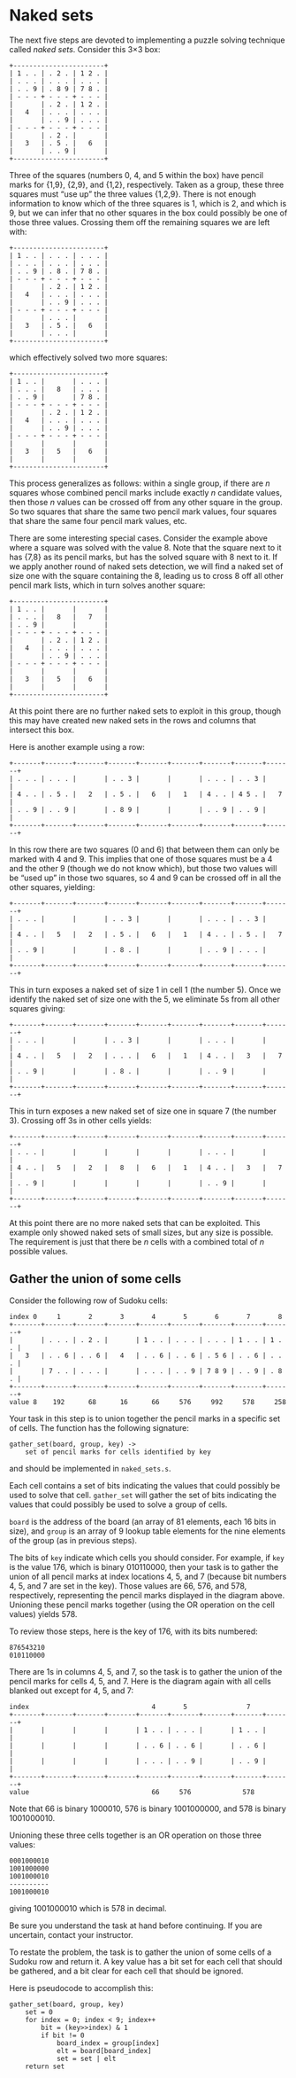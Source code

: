 Naked sets
==========

The next five steps are devoted to implementing a puzzle solving
technique called *naked sets*. Consider this 3×3 box:

    +-----------------------+
    | 1 . . | . 2 . | 1 2 . |
    | . . . | . . . | . . . |
    | . . 9 | . 8 9 | 7 8 . |
    | - - - + - - - + - - - |
    |       | . 2 . | 1 2 . |
    |   4   | . . . | . . . |
    |       | . . 9 | . . . |
    | - - - + - - - + - - - |
    |       | . 2 . |       |
    |   3   | . 5 . |   6   |
    |       | . . 9 |       |
    +-----------------------+

Three of the squares (numbers 0, 4, and 5 within the box) have
pencil marks for {1,9}, {2,9}, and {1,2}, respectively. Taken as a
group, these three squares must “use up” the three values {1,2,9}.
There is not enough information to know which of the three squares
is 1, which is 2, and which is 9, but we can infer that no other
squares in the box could possibly be one of those three values.
Crossing them off the remaining squares we are left with:

    +-----------------------+
    | 1 . . | . . . | . . . |
    | . . . | . . . | . . . |
    | . . 9 | . 8 . | 7 8 . |
    | - - - + - - - + - - - |
    |       | . 2 . | 1 2 . |
    |   4   | . . . | . . . |
    |       | . . 9 | . . . |
    | - - - + - - - + - - - |
    |       | . . . |       |
    |   3   | . 5 . |   6   |
    |       | . . . |       |
    +-----------------------+

which effectively solved two more squares:

    +-----------------------+
    | 1 . . |       | . . . |
    | . . . |   8   | . . . |
    | . . 9 |       | 7 8 . |
    | - - - + - - - + - - - |
    |       | . 2 . | 1 2 . |
    |   4   | . . . | . . . |
    |       | . . 9 | . . . |
    | - - - + - - - + - - - |
    |       |       |       |
    |   3   |   5   |   6   |
    |       |       |       |
    +-----------------------+

This process generalizes as follows: within a single group, if there
are *n* squares whose combined pencil marks include exactly *n*
candidate values, then those *n* values can be crossed off from any
other square in the group. So two squares that share the same two
pencil mark values, four squares that share the same four pencil
mark values, etc.

There are some interesting special cases. Consider the example above
where a square was solved with the value 8. Note that the square
next to it has {7,8} as its pencil marks, but has the solved square
with 8 next to it. If we apply another round of naked sets
detection, we will find a naked set of size one with the square
containing the 8, leading us to cross 8 off all other pencil mark
lists, which in turn solves another square:

    +-----------------------+
    | 1 . . |       |       |
    | . . . |   8   |   7   |
    | . . 9 |       |       |
    | - - - + - - - + - - - |
    |       | . 2 . | 1 2 . |
    |   4   | . . . | . . . |
    |       | . . 9 | . . . |
    | - - - + - - - + - - - |
    |       |       |       |
    |   3   |   5   |   6   |
    |       |       |       |
    +-----------------------+

At this point there are no further naked sets to exploit in this
group, though this may have created new naked sets in the rows and
columns that intersect this box.

Here is another example using a row:

    +-------+-------+-------+-------+-------+-------+-------+-------+-------+
    | . . . | . . . |       | . . 3 |       |       | . . . | . . 3 |       |
    | 4 . . | . 5 . |   2   | . 5 . |   6   |   1   | 4 . . | 4 5 . |   7   |
    | . . 9 | . . 9 |       | . 8 9 |       |       | . . 9 | . . 9 |       |
    +-------+-------+-------+-------+-------+-------+-------+-------+-------+

In this row there are two squares (0 and 6) that between them can
only be marked with 4 and 9. This implies that one of those squares
must be a 4 and the other 9 (though we do not know which), but those
two values will be “used up” in those two squares, so 4 and 9 can be
crossed off in all the other squares, yielding:

    +-------+-------+-------+-------+-------+-------+-------+-------+-------+
    | . . . |       |       | . . 3 |       |       | . . . | . . 3 |       |
    | 4 . . |   5   |   2   | . 5 . |   6   |   1   | 4 . . | . 5 . |   7   |
    | . . 9 |       |       | . 8 . |       |       | . . 9 | . . . |       |
    +-------+-------+-------+-------+-------+-------+-------+-------+-------+

This in turn exposes a naked set of size 1 in cell 1 (the number 5).
Once we identify the naked set of size one with the 5, we eliminate
5s from all other squares giving:

    +-------+-------+-------+-------+-------+-------+-------+-------+-------+
    | . . . |       |       | . . 3 |       |       | . . . |       |       |
    | 4 . . |   5   |   2   | . . . |   6   |   1   | 4 . . |   3   |   7   |
    | . . 9 |       |       | . 8 . |       |       | . . 9 |       |       |
    +-------+-------+-------+-------+-------+-------+-------+-------+-------+

This in turn exposes a new naked set of size one in square 7 (the
number 3). Crossing off 3s in other cells yields:

    +-------+-------+-------+-------+-------+-------+-------+-------+-------+
    | . . . |       |       |       |       |       | . . . |       |       |
    | 4 . . |   5   |   2   |   8   |   6   |   1   | 4 . . |   3   |   7   |
    | . . 9 |       |       |       |       |       | . . 9 |       |       |
    +-------+-------+-------+-------+-------+-------+-------+-------+-------+

At this point there are no more naked sets that can be exploited.
This example only showed naked sets of small sizes, but any size is
possible. The requirement is just that there be *n* cells with a
combined total of *n* possible values.


Gather the union of some cells
------------------------------

Consider the following row of Sudoku cells:

    index 0     1       2       3       4       5       6       7       8
    +-------+-------+-------+-------+-------+-------+-------+-------+-------+
    |       | . . . | . 2 . |       | 1 . . | . . . | . . . | 1 . . | 1 . . |
    |   3   | . . 6 | . . 6 |   4   | . . 6 | . . 6 | . 5 6 | . . 6 | . . . |
    |       | 7 . . | . . . |       | . . . | . . 9 | 7 8 9 | . . 9 | . 8 . |
    +-------+-------+-------+-------+-------+-------+-------+-------+-------+
    value 8    192      68      16      66     576     992     578     258

Your task in this step is to union together the pencil marks in a
specific set of cells. The function has the following signature:

    gather_set(board, group, key) ->
        set of pencil marks for cells identified by key

and should be implemented in `naked_sets.s`.

Each cell contains a set of bits indicating the values that could
possibly be used to solve that cell. `gather_set` will gather the
set of bits indicating the values that could possibly be used to
solve a group of cells.

`board` is the address of the board (an array of 81 elements, each
16 bits in size), and `group` is an array of 9 lookup table elements
for the nine elements of the group (as in previous steps).

The bits of `key` indicate which cells you should consider. For
example, if `key` is the value 176, which is binary 010110000, then
your task is to gather the union of all pencil marks at index
locations 4, 5, and 7 (because bit numbers 4, 5, and 7 are set in
the key). Those values are 66, 576, and 578, respectively,
representing the pencil marks displayed in the diagram above.
Unioning these pencil marks together (using the OR operation on the
cell values) yields 578.

To review those steps, here is the key of 176, with its bits
numbered:

    876543210
    010110000

There are 1s in columns 4, 5, and 7, so the task is to gather the
union of the pencil marks for cells 4, 5, and 7. Here is the diagram
again with all cells blanked out except for 4, 5, and 7:

    index                               4       5               7
    +-------+-------+-------+-------+-------+-------+-------+-------+-------+
    |       |       |       |       | 1 . . | . . . |       | 1 . . |       |
    |       |       |       |       | . . 6 | . . 6 |       | . . 6 |       |
    |       |       |       |       | . . . | . . 9 |       | . . 9 |       |
    +-------+-------+-------+-------+-------+-------+-------+-------+-------+
    value                               66     576             578

Note that 66 is binary 1000010, 576 is binary 1001000000, and 578 is
binary 1001000010.

Unioning these three cells together is an OR operation on those
three values:

    0001000010
    1001000000
    1001000010
    ----------
    1001000010

giving 1001000010 which is 578 in decimal.

Be sure you understand the task at hand before continuing. If you
are uncertain, contact your instructor.

To restate the problem, the task is to gather the union of some
cells of a Sudoku row and return it. A key value has a bit set for
each cell that should be gathered, and a bit clear for each cell
that should be ignored.

Here is pseudocode to accomplish this:

    gather_set(board, group, key)
        set = 0
        for index = 0; index < 9; index++
            bit = (key>>index) & 1
            if bit != 0
                board_index = group[index]
                elt = board[board_index]
                set = set | elt
        return set
